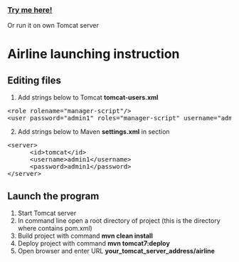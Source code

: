 
<h3><a href="https://tip14tomcat.azurewebsites.net/airline/">Try me here!</a></h3>

<p>Or run it on own Tomcat server</p>


# Airline launching instruction
<h2>Editing files</h2>

1.	Add strings below to Tomcat <strong>tomcat-users.xml</strong>
<pre>
&lt;role rolename="manager-script"/&gt;
&lt;user password="admin1" roles="manager-script" username="admin1"/&gt;
</pre>

2.	Add strings below to Maven <strong>settings.xml</strong> in <servers> section
<pre>
&lt;server&gt;
      &lt;id&gt;tomcat&lt;/id&gt;
      &lt;username>admin1&lt;/username&gt;
      &lt;password>admin1&lt;/password&gt;
&lt;/server&gt;
</pre>

<h2>Launch the program</h2>
<ol>
  <li>Start Tomcat server</li>
  <li>In command line open a root directory of project (this is the directory where contains pom.xml)</li>
  <li>Build project with command <strong>mvn clean install</strong></li>
  <li>Deploy project with command <strong>mvn tomcat7:deploy</strong></li>
  <li>Open browser and enter URL <strong>your_tomcat_server_address/airline</strong></li>
</ol>
